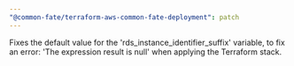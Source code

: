 ```yaml
---
"@common-fate/terraform-aws-common-fate-deployment": patch
---
```


Fixes the default value for the 'rds_instance_identifier_suffix' variable, to fix an error: 'The expression result is null' when applying the Terraform stack.
